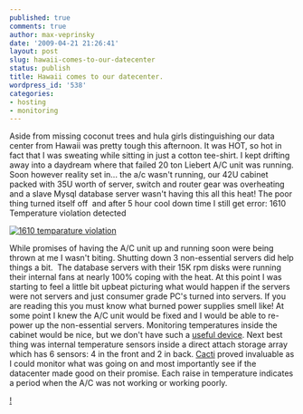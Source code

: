 ```yaml
---
published: true
comments: true
author: max-veprinsky
date: '2009-04-21 21:26:41'
layout: post
slug: hawaii-comes-to-our-datecenter
status: publish
title: Hawaii comes to our datecenter.
wordpress_id: '538'
categories:
- hosting
- monitoring
---
```


Aside from missing coconut trees and hula girls distinguishing our data center from Hawaii was pretty tough this afternoon. It was HOT, so hot in fact that I was sweating while sitting in just a cotton tee-shirt. I kept drifting away into a daydream where that failed 20 ton Liebert A/C unit was running. Soon however reality set in... the a/c wasn't running, our 42U cabinet packed with 35U worth of server, switch and router gear was overheating and a slave Mysql database server wasn't having this all this heat! The poor thing turned itself off  and after 5 hour cool down time I still get error: 1610 Temperature violation detected

[![1610 temparature violation](http://linuxsysadminblog.com/images/2009/04/toohot.jpg)](http://linuxsysadminblog.com/images/2009/04/toohot.jpg)

While promises of having the A/C unit up and running soon were being thrown at me I wasn't biting. Shutting down 3 non-essential servers did help things a bit.  The database servers with their 15K rpm disks were running their internal fans at nearly 100% coping with the heat. At this point I was starting to feel a little bit upbeat picturing what would happen if the servers were not servers and just consumer grade PC's turned into servers. If you are reading this you must know what burned power supplies smell like! At some point I knew the A/C unit would be fixed and I would be able to re-power up the non-essential servers. Monitoring temperatures inside the cabinet would be nice, but we don't have such a [useful device](http://www.pcmeasure.com/sensors.php). Next best thing was internal temperature sensors inside a direct attach storage array which has 6 sensors: 4 in the front and 2 in back. [Cacti](http://www.cacti.net/) proved invaluable as I could monitor what was going on and most importantly see if the datacenter made good on their promise. Each raise in temperature indicates a period when the A/C was not working or working poorly.

[!](http://linuxsysadminblog.com/images/2009/04/array_temps.png)
